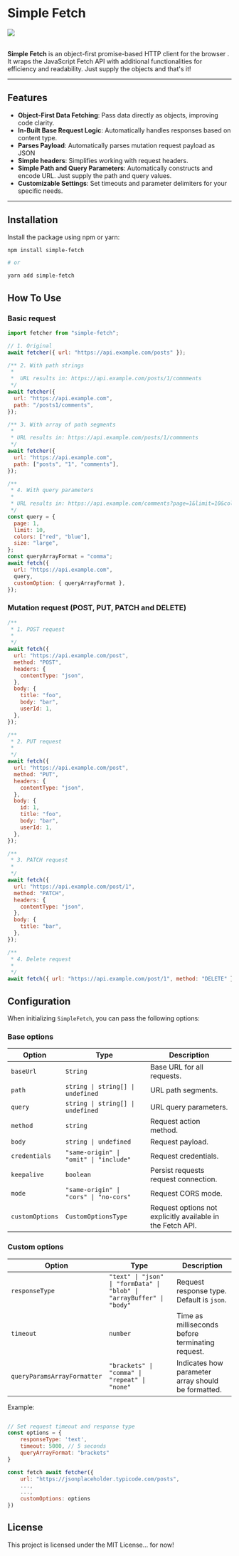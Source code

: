 # Simple Fetch

<img src="./SimpleFetch.png" style="max-width:300px;display:block" />

<br />

**Simple Fetch** is an object-first promise-based HTTP client for the browser . It wraps the JavaScript Fetch API with additional functionalities for efficiency and readability. Just supply the objects and that's it!

---

## Features

- **Object-First Data Fetching**: Pass data directly as objects, improving code clarity.
- **In-Built Base Request Logic**: Automatically handles responses based on content type.
- **Parses Payload**: Automatically parses mutation request payload as JSON
- **Simple headers**: Simplifies working with request headers.
- **Simple Path and Query Parameters**: Automatically constructs and encode URL. Just supply the path and query values.
- **Customizable Settings**: Set timeouts and parameter delimiters for your specific needs.

---

## Installation

Install the package using npm or yarn:

```bash
npm install simple-fetch

# or

yarn add simple-fetch
```

## How To Use

### Basic request

```javascript
import fetcher from "simple-fetch";

// 1. Original
await fetcher({ url: "https://api.example.com/posts" });

/** 2. With path strings
 *
 *  URL results in: https://api.example.com/posts/1/commments
 */
await fetcher({
  url: "https://api.example.com",
  path: "/posts1/comments",
});

/** 3. With array of path segments
 *
 * URL results in: https://api.example.com/posts/1/commments
 */
await fetcher({
  url: "https://api.example.com",
  path: ["posts", "1", "comments"],
});

/**
 * 4. With query parameters
 *
 * URL results in: https://api.example.com/comments?page=1&limit=10&colors=red,blue&size=large
 */
const query = {
  page: 1,
  limit: 10,
  colors: ["red", "blue"],
  size: "large",
};
const queryArrayFormat = "comma";
await fetch({
  url: "https://api.example.com",
  query,
  customOption: { queryArrayFormat },
});
```

### Mutation request (POST, PUT, PATCH and DELETE)

```javascript
/**
 * 1. POST request
 *
 */
await fetch({
  url: "https://api.example.com/post",
  method: "POST",
  headers: {
    contentType: "json",
  },
  body: {
    title: "foo",
    body: "bar",
    userId: 1,
  },
});

/**
 * 2. PUT request
 *
 */
await fetch({
  url: "https://api.example.com/post",
  method: "PUT",
  headers: {
    contentType: "json",
  },
  body: {
    id: 1,
    title: "foo",
    body: "bar",
    userId: 1,
  },
});

/**
 * 3. PATCH request
 *
 */
await fetch({
  url: "https://api.example.com/post/1",
  method: "PATCH",
  headers: {
    contentType: "json",
  },
  body: {
    title: "bar",
  },
});

/**
 * 4. Delete request
 *
 */
await fetch({ url: "https://api.example.com/post/1", method: "DELETE" });
```

## Configuration

When initializing `SimpleFetch`, you can pass the following options:

### Base options

| Option          | Type                                   | Description                                                |
| --------------- | -------------------------------------- | ---------------------------------------------------------- |
| `baseUrl`       | `String`                               | Base URL for all requests.                                 |
| `path`          | `string \| string[] \| undefined`      | URL path segments.                                         |
| `query`         | `string \| string[] \| undefined`      | URL query parameters.                                      |
| `method`        | `string`                               | Request action method.                                     |
| `body`          | `string \| undefined`                  | Request payload.                                           |
| `credentials`   | `"same-origin" \| "omit" \| "include"` | Request credentials.                                       |
| `keepalive`     | `boolean`                              | Persist requests request connection.                       |
| `mode`          | `"same-origin" \| "cors" \| "no-cors"` | Request CORS mode.                                         |
| `customOptions` | `CustomOptionsType`                    | Request options not explicitly available in the Fetch API. |

### Custom options

| Option                      | Type                                                                  | Description                                        |
| --------------------------- | --------------------------------------------------------------------- | -------------------------------------------------- |
| `responseType`              | `"text" \| "json" \| "formData" \| "blob" \| "arrayBuffer" \| "body"` | Request response type. Default is `json`.          |
| `timeout`                   | `number`                                                              | Time as milliseconds before terminating request.   |
| `queryParamsArrayFormatter` | `"brackets" \| "comma" \| "repeat" \| "none"`                         | Indicates how parameter array should be formatted. |

Example:

```javascript

// Set request timeout and response type
const options = {
    responseType: 'text',
    timeout: 5000, // 5 seconds
    queryArrayFormat: "brackets"
}

const fetch await fetcher({
    url: "https://jsonplaceholder.typicode.com/posts",
    ...,
    ...,
    customOptions: options
})
```

## License

This project is licensed under the MIT License... for now!
